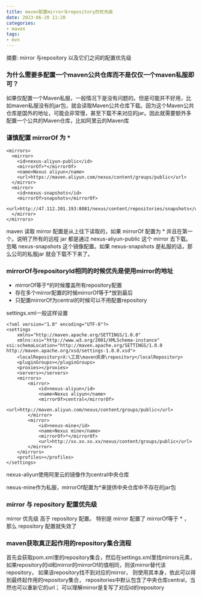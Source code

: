 ```yaml
---
title: maven配置mirror与repository的优先级
date: 2023-06-20 11:20
categories:
- maven
tags:
- mvn
---
```

  
  
摘要: mirror 与repository 以及它们之间的配置优先级
<!-- more -->

### 为什么需要多配置一个maven公共仓库而不是仅仅一个maven私服即可？

如果仅配置一个Maven私服，一般情况下是没有问题的。但是可能并不好用，比如maven私服没有的jar包，就会读取Maven公共仓库下载。因为这个Maven公共仓库是国外的地址，可能会非常慢，甚至下载不来对应的jar。因此就需要额外多配置一个公共的Maven仓库，比如阿里云的Maven库

### 谨慎配置 mirrorOf 为 *

```
<mirrors>
  <mirror>
    <id>nexus-aliyun-public</id>
    <mirrorOf>*</mirrorOf> 
    <name>Nexus aliyun</name> 
    <url>https://maven.aliyun.com/nexus/content/groups/public</url>
  </mirror>
  <mirror>     
    <id>nexus-snapshots</id>     
    <mirrorOf>snapshots</mirrorOf>     
    <url>http://47.112.201.193:8081/nexus/content/repositories/snapshots</url>     
  </mirror>
</mirrors>
```

maven 读取 mirror 配置是从上往下读取的，如果 mirrorOf 配置为 * 并且在第一个。说明了所有的远程 jar 都是通过 nexus-aliyun-public 这个 mirror 去下载。忽略 nexus-snapshots 这个镜像配置。如果 nexus-snapshots 是私服的话，那么公司的私服jar 就会下载不下来了。

### mirrorOf与repositoryId相同的时候优先是使用mirror的地址


- mirrorOf等于*的时候覆盖所有repository配置
- 存在多个mirror配置的时候mirrorOf等于*放到最后
- 只配置mirrorOf为central的时候可以不用配置repository


settings.xml一般这样设置

```
<?xml version="1.0" encoding="UTF-8"?>
<settings
    xmlns="http://maven.apache.org/SETTINGS/1.0.0"
    xmlns:xsi="http://www.w3.org/2001/XMLSchema-instance" xsi:schemaLocation="http://maven.apache.org/SETTINGS/1.0.0 http://maven.apache.org/xsd/settings-1.0.0.xsd">
    <localRepository>X:\工具\maven资源\repository</localRepository>
    <pluginGroups></pluginGroups>
    <proxies></proxies>
    <servers></servers>
    <mirrors>
        <mirror>
            <id>nexus-aliyun</id>
            <name>Nexus aliyun</name>
            <mirrorOf>central</mirrorOf>
            <url>http://maven.aliyun.com/nexus/content/groups/public</url>
        </mirror>
        <mirror>
            <id>nexus-mine</id>
            <name>Nexus mine</name>
            <mirrorOf>*</mirrorOf>
            <url>http://xx.xx.xx.xx/nexus/content/groups/public</url>
        </mirror>
    </mirrors>
    <profiles></profiles>
</settings>
```

nexus-aliyun使用阿里云的镜像作为central中央仓库

nexus-mine作为私服，mirrorOf配置为*来提供中央仓库中不存在的jar包

### mirror 与 repository 配置优先级

mirror 优先级 高于 repository 配置。 特别是 mirror 配置了 mirrorOf等于 * ， 那么 repository 配置就失效了


### maven获取真正起作用的repository集合流程

首先会获取pom.xml里的repository集合，然后在settings.xml里找mirrors元素， 如果repository的id和mirror的mirrorOf的值相同，则该mirror替代该repository， 如果该repository找不到对应的mirror， 则使用其本身，依此可以得到最终起作用的repository集合， repositories中默认包含了中央仓库central，当然也可以重新它的url； 可以理解mirror是复写了对应id的repository







